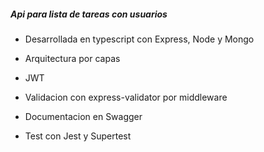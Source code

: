 ##### Api  para lista de tareas con usuarios

- Desarrollada en typescript con Express, Node y Mongo

- Arquitectura por capas

- JWT

- Validacion con express-validator por middleware

- Documentacion en Swagger

- Test con Jest y Supertest
